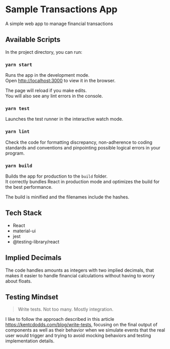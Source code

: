 # Sample Transactions App

A simple web app to manage financial transactions

## Available Scripts

In the project directory, you can run:

### `yarn start`

Runs the app in the development mode.<br>
Open [http://localhost:3000](http://localhost:3000) to view it in the browser.

The page will reload if you make edits.<br>
You will also see any lint errors in the console.

### `yarn test`

Launches the test runner in the interactive watch mode.

### `yarn lint`

Check the code for formatting discrepancy, non-adherence to coding standards and conventions and pinpointing possible logical errors in your program.

### `yarn build`

Builds the app for production to the `build` folder.<br>
It correctly bundles React in production mode and optimizes the build for the best performance.

The build is minified and the filenames include the hashes.

## Tech Stack

- React
- material-ui
- jest
- @testing-library/react

## Implied Decimals

The code handles amounts as integers with two implied decimals, that makes it easier to handle financial calculations without having to worry about floats.

## Testing Mindset

> Write tests. Not too many. Mostly integration.

I like to follow the approach described in this article https://kentcdodds.com/blog/write-tests, focusing on the final output of components as well as their behavior when we simulate events that the real user would trigger and trying to avoid mocking behaviors and testing implementation details.

